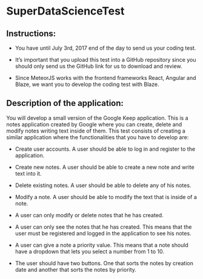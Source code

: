 # SuperDataScienceTest

## Instructions:
- You have until July 3rd, 2017 end of the day to send us your coding test.

- It’s important that you upload this test into a GitHub repository since you should only send us the GitHub link for us to download and review.

- Since MeteorJS works with the frontend frameworks React, Angular and Blaze, we want you to develop the coding test with Blaze.

## Description of the application:
You will develop a small version of the Google Keep application. This is a notes application created by Google where you can create, delete and modify notes writing text inside of them. This test consists of creating a similar application where the functionalities that you have to develop are:

- Create user accounts. A user should be able to log in and register to the application.

- Create new notes. A user should be able to create a new note and write text into it.

- Delete existing notes. A user should be able to delete any of his notes.

-  Modify a note. A user should be able to modify the text that is inside of a note.

- A user can only modify or delete notes that he has created.

- A user can only see the notes that he has created. This means that the user must be registered and logged in the application to see his notes.

- A user can give a note a priority value. This means that a note should have a dropdown that lets you select a number from 1 to 10.

- The user should have two buttons. One that sorts the notes by creation date and another that sorts the notes by priority.
